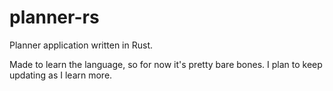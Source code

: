 # planner-rs
Planner application written in Rust.

Made to learn the language, so for now it's pretty bare bones.
I plan to keep updating as I learn more.
